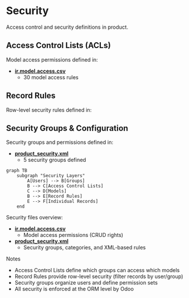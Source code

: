# Security

Access control and security definitions in product.

## Access Control Lists (ACLs)

Model access permissions defined in:
- **[ir.model.access.csv](../product/security/ir.model.access.csv)**
  - 30 model access rules

## Record Rules

Row-level security rules defined in:

## Security Groups & Configuration

Security groups and permissions defined in:
- **[product_security.xml](../product/security/product_security.xml)**
  - 5 security groups defined

```mermaid
graph TB
    subgraph "Security Layers"
        A[Users] --> B[Groups]
        B --> C[Access Control Lists]
        C --> D[Models]
        B --> E[Record Rules]
        E --> F[Individual Records]
    end
```

Security files overview:
- **[ir.model.access.csv](../product/security/ir.model.access.csv)**
  - Model access permissions (CRUD rights)
- **[product_security.xml](../product/security/product_security.xml)**
  - Security groups, categories, and XML-based rules

Notes
- Access Control Lists define which groups can access which models
- Record Rules provide row-level security (filter records by user/group)
- Security groups organize users and define permission sets
- All security is enforced at the ORM level by Odoo
